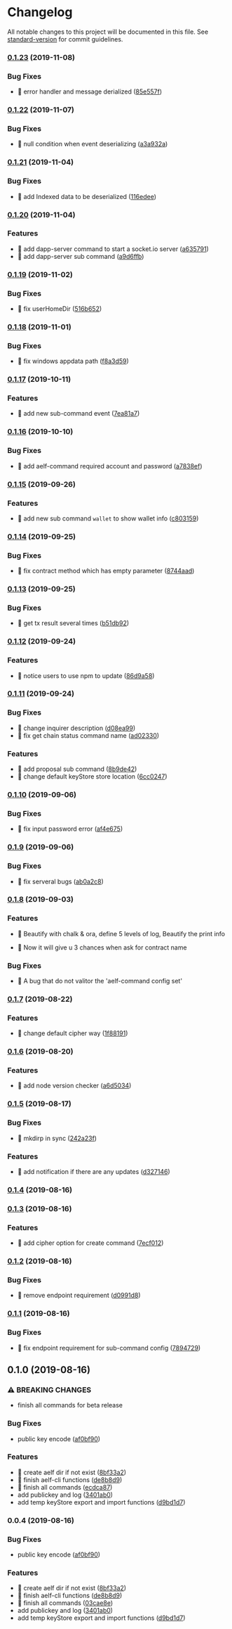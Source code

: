 # Changelog

All notable changes to this project will be documented in this file. See [standard-version](https://github.com/conventional-changelog/standard-version) for commit guidelines.

### [0.1.23](https://github.com/AElfProject/aelf-command/compare/v0.1.22...v0.1.23) (2019-11-08)


### Bug Fixes

* 🐛 error handler and message derialized ([85e557f](https://github.com/AElfProject/aelf-command/commit/85e557f))

### [0.1.22](https://github.com/AElfProject/aelf-command/compare/v0.1.21...v0.1.22) (2019-11-07)


### Bug Fixes

* 🐛 null condition when event deserializing ([a3a932a](https://github.com/AElfProject/aelf-command/commit/a3a932a))

### [0.1.21](https://github.com/AElfProject/aelf-command/compare/v0.1.20...v0.1.21) (2019-11-04)


### Bug Fixes

* 🐛 add Indexed data to be deserialized ([116edee](https://github.com/AElfProject/aelf-command/commit/116edee))

### [0.1.20](https://github.com/AElfProject/aelf-command/compare/v0.1.19...v0.1.20) (2019-11-04)


### Features

* 🎸 add dapp-server command to start a socket.io server ([a635791](https://github.com/AElfProject/aelf-command/commit/a635791))
* 🎸 add dapp-server sub command ([a9d6ffb](https://github.com/AElfProject/aelf-command/commit/a9d6ffb))

### [0.1.19](https://github.com/AElfProject/aelf-command/compare/v0.1.18...v0.1.19) (2019-11-02)


### Bug Fixes

* 🐛 fix userHomeDir ([516b652](https://github.com/AElfProject/aelf-command/commit/516b652))

### [0.1.18](https://github.com/AElfProject/aelf-command/compare/v0.1.17...v0.1.18) (2019-11-01)


### Bug Fixes

* 🐛 fix windows appdata path ([f8a3d59](https://github.com/AElfProject/aelf-command/commit/f8a3d59))

### [0.1.17](https://github.com/AElfProject/aelf-command/compare/v0.1.16...v0.1.17) (2019-10-11)


### Features

* 🎸 add new sub-command event ([7ea81a7](https://github.com/AElfProject/aelf-command/commit/7ea81a7))

### [0.1.16](https://github.com/AElfProject/aelf-command/compare/v0.1.15...v0.1.16) (2019-10-10)


### Bug Fixes

* 🐛 add aelf-command required account and password ([a7838ef](https://github.com/AElfProject/aelf-command/commit/a7838ef))

### [0.1.15](https://github.com/AElfProject/aelf-command/compare/v0.1.14...v0.1.15) (2019-09-26)


### Features

* 🎸 add new sub command `wallet` to show wallet info ([c803159](https://github.com/AElfProject/aelf-command/commit/c803159))

### [0.1.14](https://github.com/AElfProject/aelf-command/compare/v0.1.13...v0.1.14) (2019-09-25)


### Bug Fixes

* 🐛 fix contract method which has empty parameter ([8744aad](https://github.com/AElfProject/aelf-command/commit/8744aad))

### [0.1.13](https://github.com/AElfProject/aelf-command/compare/v0.1.12...v0.1.13) (2019-09-25)


### Bug Fixes

* 🐛 get tx result several times ([b51db92](https://github.com/AElfProject/aelf-command/commit/b51db92))

### [0.1.12](https://github.com/AElfProject/aelf-command/compare/v0.1.11...v0.1.12) (2019-09-24)


### Features

* 🎸 notice users to use npm to update ([86d9a58](https://github.com/AElfProject/aelf-command/commit/86d9a58))

### [0.1.11](https://github.com/AElfProject/aelf-command/compare/v0.1.10...v0.1.11) (2019-09-24)


### Bug Fixes

* 🐛 change inquirer description ([d08ea99](https://github.com/AElfProject/aelf-command/commit/d08ea99))
* 🐛 fix get chain status command name ([ad02330](https://github.com/AElfProject/aelf-command/commit/ad02330))


### Features

* 🎸 add proposal sub command ([8b9de42](https://github.com/AElfProject/aelf-command/commit/8b9de42))
* 🎸 change default keyStore store location ([6cc0247](https://github.com/AElfProject/aelf-command/commit/6cc0247))

### [0.1.10](https://github.com/AElfProject/aelf-command/compare/v0.1.9...v0.1.10) (2019-09-06)


### Bug Fixes

* 🐛 fix input password error ([af4e675](https://github.com/AElfProject/aelf-command/commit/af4e675))

### [0.1.9](https://github.com/AElfProject/aelf-command/compare/v0.1.8...v0.1.9) (2019-09-06)


### Bug Fixes

* 🐛 fix serveral bugs ([ab0a2c8](https://github.com/AElfProject/aelf-command/commit/ab0a2c8))

### [0.1.8](https://github.com/AElfProject/aelf-command/compare/v0.1.7...v0.1.8) (2019-09-03)

### Features
* 🎸 Beautify with chalk & ora, define 5 levels of log, Beautify the print info
    
* 🎸 Now it will give u 3 chances when ask for contract name

### Bug Fixes

* 🐛 A bug that do not valitor the 'aelf-command config set'


### [0.1.7](https://github.com/AElfProject/aelf-command/compare/v0.1.6...v0.1.7) (2019-08-22)


### Features

* 🎸 change default cipher way ([1f88191](https://github.com/AElfProject/aelf-command/commit/1f88191))

### [0.1.6](https://github.com/AElfProject/aelf-command/compare/v0.1.5...v0.1.6) (2019-08-20)


### Features

* 🎸 add node version checker ([a6d5034](https://github.com/AElfProject/aelf-command/commit/a6d5034))

### [0.1.5](https://github.com/AElfProject/aelf-command/compare/v0.1.4...v0.1.5) (2019-08-17)


### Bug Fixes

* 🐛 mkdirp in sync ([242a23f](https://github.com/AElfProject/aelf-command/commit/242a23f))


### Features

* 🎸 add notification if there are any updates ([d327146](https://github.com/AElfProject/aelf-command/commit/d327146))

### [0.1.4](https://github.com/AElfProject/aelf-command/compare/v0.1.3...v0.1.4) (2019-08-16)

### [0.1.3](https://github.com/AElfProject/aelf-command/compare/v0.1.2...v0.1.3) (2019-08-16)


### Features

* 🎸 add cipher option for create command ([7ecf012](https://github.com/AElfProject/aelf-command/commit/7ecf012))

### [0.1.2](https://github.com/AElfProject/aelf-command/compare/v0.1.1...v0.1.2) (2019-08-16)


### Bug Fixes

* 🐛 remove endpoint requirement ([d0991d8](https://github.com/AElfProject/aelf-command/commit/d0991d8))

### [0.1.1](https://github.com/AElfProject/aelf-command/compare/v0.1.0...v0.1.1) (2019-08-16)


### Bug Fixes

* 🐛 fix endpoint requirement for sub-command config ([7894729](https://github.com/AElfProject/aelf-command/commit/7894729))

## 0.1.0 (2019-08-16)


### ⚠ BREAKING CHANGES

* finish all commands for beta release

### Bug Fixes

* public key encode ([af0bf90](https://github.com/AElfProject/aelf-command/commit/af0bf90))


### Features

* 🎸 create aelf dir if not exist ([8bf33a2](https://github.com/AElfProject/aelf-command/commit/8bf33a2))
* 🎸 finish aelf-cli functions ([de8b8d9](https://github.com/AElfProject/aelf-command/commit/de8b8d9))
* 🎸 finish all commands ([ecdca87](https://github.com/AElfProject/aelf-command/commit/ecdca87))
* add publickey and log ([3401ab0](https://github.com/AElfProject/aelf-command/commit/3401ab0))
* add temp keyStore export and import functions ([d9bd1d7](https://github.com/AElfProject/aelf-command/commit/d9bd1d7))

### 0.0.4 (2019-08-16)


### Bug Fixes

* public key encode ([af0bf90](https://github.com/AElfProject/aelf-command/commit/af0bf90))


### Features

* 🎸 create aelf dir if not exist ([8bf33a2](https://github.com/AElfProject/aelf-command/commit/8bf33a2))
* 🎸 finish aelf-cli functions ([de8b8d9](https://github.com/AElfProject/aelf-command/commit/de8b8d9))
* 🎸 finish all commands ([03cae8e](https://github.com/AElfProject/aelf-command/commit/03cae8e))
* add publickey and log ([3401ab0](https://github.com/AElfProject/aelf-command/commit/3401ab0))
* add temp keyStore export and import functions ([d9bd1d7](https://github.com/AElfProject/aelf-command/commit/d9bd1d7))
